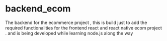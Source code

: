 # backend_ecom
The backend for the ecommerce project , this is build just to add the required functionalities for the frontend react and react native ecom project . and is being developed while learning node.js along the way
